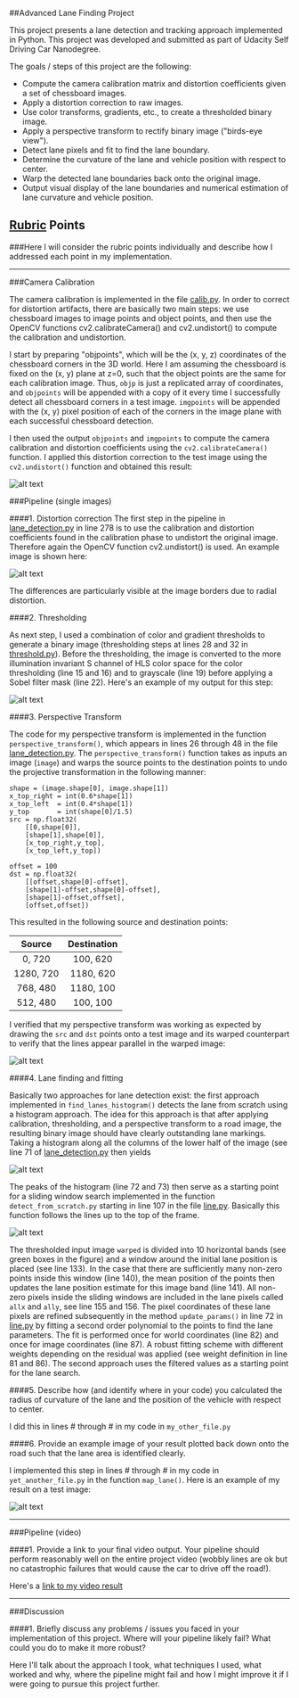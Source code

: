 ##Advanced Lane Finding Project

This project presents a lane detection and tracking approach implemented in Python. This project was developed and submitted as part of Udacity Self Driving Car Nanodegree.

The goals / steps of this project are the following:

* Compute the camera calibration matrix and distortion coefficients given a set of chessboard images.
* Apply a distortion correction to raw images.
* Use color transforms, gradients, etc., to create a thresholded binary image.
* Apply a perspective transform to rectify binary image ("birds-eye view").
* Detect lane pixels and fit to find the lane boundary.
* Determine the curvature of the lane and vehicle position with respect to center.
* Warp the detected lane boundaries back onto the original image.
* Output visual display of the lane boundaries and numerical estimation of lane curvature and vehicle position.

[//]: # (Image References)

[image1]: undist.png "Undistorted"
[image2]: undist_scene.png "Undistorted Example"
[image3]: thresholds.png "Thresholding Example"
[image4]: warping.png "Warp Example"
[image5]: hist.png "Histogram example"
[image6]: lane_fit.png "Histogram Lane detection"
[video1]: ./project_video.mp4 "Video"

## [Rubric](https://review.udacity.com/#!/rubrics/571/view) Points
###Here I will consider the rubric points individually and describe how I addressed each point in my implementation.  

---
###Camera Calibration

The camera calibration is implemented in the file [calib.py](https://github.com/friedricherbs/CarND-P4-Project-Advanced-Lane-Finding/blob/master/calib.py). 
In order to correct for distortion artifacts, there are basically two main steps: we use chessboard images to image points and object points, and then use the OpenCV functions cv2.calibrateCamera() and cv2.undistort() to compute the calibration and undistortion.

I start by preparing "objpoints", which will be the (x, y, z) coordinates of the chessboard corners in the 3D world. Here I am assuming the chessboard is fixed on the (x, y) plane at z=0, such that the object points are the same for each calibration image.  Thus, `objp` is just a replicated array of coordinates, and `objpoints` will be appended with a copy of it every time I successfully detect all chessboard corners in a test image.  `imgpoints` will be appended with the (x, y) pixel position of each of the corners in the image plane with each successful chessboard detection.  

I then used the output `objpoints` and `imgpoints` to compute the camera calibration and distortion coefficients using the `cv2.calibrateCamera()` function.  I applied this distortion correction to the test image using the `cv2.undistort()` function and obtained this result: 

![alt text][image1]

###Pipeline (single images)

####1. Distortion correction
The first step in the pipeline in [lane_detection.py](https://github.com/friedricherbs/CarND-P4-Project-Advanced-Lane-Finding/blob/master/lane_detection.py) in line 278 is to use the calibration and distortion coefficients found in the calibration phase to undistort the original image. Therefore again the OpenCV function cv2.undistort() is used. An example image is shown here:

![alt text][image2]

The differences are particularly visible at the image borders due to radial distortion.

####2. Thresholding

As next step, I used a combination of color and gradient thresholds to generate a binary image (thresholding steps at lines 28 and 32 in [threshold.py](https://github.com/friedricherbs/CarND-P4-Project-Advanced-Lane-Finding/blob/master/threshold.py)). Before the thresholding, the image is converted to the more illumination invariant S channel of HLS color space for the color thresholding (line 15 and 16) and to grayscale (line 19) before applying a Sobel filter mask (line 22). Here's an example of my output for this step:  

![alt text][image3]

####3. Perspective Transform

The code for my perspective transform is implemented in the function `perspective_transform()`, which appears in lines 26 through 48 in the file [lane_detection.py](https://github.com/friedricherbs/CarND-P4-Project-Advanced-Lane-Finding/blob/master/lane_detection.py).  The `perspective_transform()` function takes as inputs an image (`image`) and warps the source points to the destination points to undo the projective transformation in the following manner:

```
shape = (image.shape[0], image.shape[1]) 
x_top_right = int(0.6*shape[1])
x_top_left  = int(0.4*shape[1])
y_top       = int(shape[0]/1.5)
src = np.float32(
    [[0,shape[0]],
    [shape[1],shape[0]],
    [x_top_right,y_top],
    [x_top_left,y_top])
    
offset = 100 
dst = np.float32(
    [[offset,shape[0]-offset],
    [shape[1]-offset,shape[0]-offset],
    [shape[1]-offset,offset],
    [offset,offset])

```
This resulted in the following source and destination points:

| Source        | Destination   | 
|:-------------:|:-------------:| 
| 0, 720        | 100, 620      | 
| 1280, 720     | 1180, 620     |
| 768, 480      | 1180, 100     |
| 512, 480      | 100, 100      |

I verified that my perspective transform was working as expected by drawing the `src` and `dst` points onto a test image and its warped counterpart to verify that the lines appear parallel in the warped image:

![alt text][image4]

####4. Lane finding and fitting

Basically two approaches for lane detection exist: the first approach implemented in `find_lanes_histogram()` detects the lane from scratch using a histogram approach. The idea for this approach is that after applying calibration, thresholding, and a perspective transform to a road image, the resulting binary image should have clearly outstanding lane markings. Taking a histogram along all the columns of the lower half of the image (see line 71 of [lane_detection.py](https://github.com/friedricherbs/CarND-P4-Project-Advanced-Lane-Finding/blob/master/lane_detection.py) then yields

![alt text][image5]

The peaks of the histogram (line 72 and 73) then serve as a starting point for a sliding window search implemented in the function `detect_from_scratch.py` starting in line 107 in the file [line.py](https://github.com/friedricherbs/CarND-P4-Project-Advanced-Lane-Finding/blob/master/line.py). Basically this function follows the lines up to the top of the frame.

![alt text][image6]

The thresholded input image `warped` is divided into 10 horizontal bands (see green boxes in the figure) and a window around the initial lane position is placed (see line 133). In the case that there are sufficiently many non-zero points inside this window (line 140), the mean position of the points then updates the lane position estimate for this image band (line 141). All non-zero pixels inside the sliding windows are included in the lane pixels called `allx` and `ally`, see line 155 and 156. The pixel coordinates of these lane pixels are refined subsequently in the method `update_params()` in line 72 in  [line.py](https://github.com/friedricherbs/CarND-P4-Project-Advanced-Lane-Finding/blob/master/line.py) by fitting a second order polynomial to the points to find the lane parameters. The fit is performed once for world coordinates (line 82) and once for image coordinates (line 87). A robust fitting scheme with different weights depending on the residual was applied (see weight definition in line 81 and 86).
The second approach uses the filtered values as a starting point for the lane search. 

####5. Describe how (and identify where in your code) you calculated the radius of curvature of the lane and the position of the vehicle with respect to center.

I did this in lines # through # in my code in `my_other_file.py`

####6. Provide an example image of your result plotted back down onto the road such that the lane area is identified clearly.

I implemented this step in lines # through # in my code in `yet_another_file.py` in the function `map_lane()`.  Here is an example of my result on a test image:

![alt text][image6]

---

###Pipeline (video)

####1. Provide a link to your final video output.  Your pipeline should perform reasonably well on the entire project video (wobbly lines are ok but no catastrophic failures that would cause the car to drive off the road!).

Here's a [link to my video result](./project_video.mp4)

---

###Discussion

####1. Briefly discuss any problems / issues you faced in your implementation of this project.  Where will your pipeline likely fail?  What could you do to make it more robust?

Here I'll talk about the approach I took, what techniques I used, what worked and why, where the pipeline might fail and how I might improve it if I were going to pursue this project further.  
